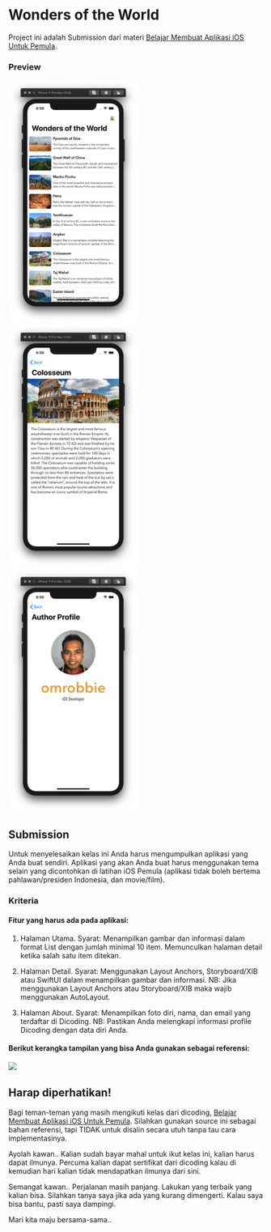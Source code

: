 # Wonders of the World
Project ini adalah Submission dari materi [Belajar Membuat Aplikasi iOS Untuk Pemula](https://www.dicoding.com/academies/171).

### Preview
<img src="/screenshot/preview1.png" width=256>&nbsp;
<img src="/screenshot/preview2.png" width=256>&nbsp;
<img src="/screenshot/preview3.png" width=256>&nbsp;

## Submission
Untuk menyelesaikan kelas ini Anda harus mengumpulkan aplikasi yang Anda buat sendiri. Aplikasi yang akan Anda buat harus menggunakan tema selain yang dicontohkan di latihan iOS Pemula (aplikasi tidak boleh bertema pahlawan/presiden Indonesia, dan movie/film).

### Kriteria
#### Fitur yang harus ada pada aplikasi:

1. Halaman Utama. Syarat: Menampilkan gambar dan informasi dalam format List dengan jumlah minimal 10 item.
Memunculkan halaman detail ketika salah satu item ditekan.

2. Halaman Detail. Syarat: Menggunakan Layout Anchors, Storyboard/XIB atau SwiftUI dalam menampilkan gambar dan informasi. NB: Jika menggunakan Layout Anchors atau Storyboard/XIB maka wajib menggunakan AutoLayout.

3. Halaman About. Syarat: Menampilkan foto diri, nama, dan email yang terdaftar di Dicoding. NB: Pastikan Anda melengkapi informasi profile Dicoding dengan data diri Anda.

#### Berikut kerangka tampilan yang bisa Anda gunakan sebagai referensi:

<img src="https://dicodingacademy.blob.core.windows.net/academies/20200415080426287c784750acefc1a90121f94e50eaa9.png">

## Harap diperhatikan!
Bagi teman-teman yang masih mengikuti kelas dari dicoding, [Belajar Membuat Aplikasi iOS Untuk Pemula](https://www.dicoding.com/academies/171). Silahkan gunakan source ini sebagai bahan referensi, tapi TIDAK untuk disalin secara utuh tanpa tau cara implementasinya.

Ayolah kawan.. Kalian sudah bayar mahal untuk ikut kelas ini, kalian harus dapat ilmunya. Percuma kalian dapat sertifikat dari dicoding kalau di kemudian hari kalian tidak mendapatkan ilmunya dari sini.

Semangat kawan.. Perjalanan masih panjang. Lakukan yang terbaik yang kalian bisa. Silahkan tanya saya jika ada yang kurang dimengerti. Kalau saya bisa bantu, pasti saya dampingi.

Mari kita maju bersama-sama..

